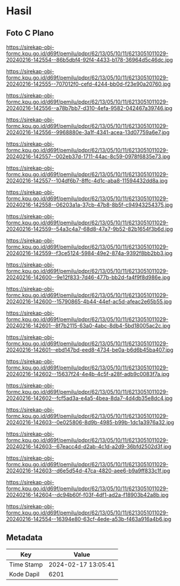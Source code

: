 # Hasil

## Foto C Plano

https://sirekap-obj-formc.kpu.go.id/d69f/pemilu/pdpr/62/13/05/10/11/6213051011029-20240216-142554--86b5dbf4-92f4-4433-b178-36964d5c46dc.jpg

https://sirekap-obj-formc.kpu.go.id/d69f/pemilu/pdpr/62/13/05/10/11/6213051011029-20240216-142555--707012f0-cefd-4244-bb0d-f23e90a20760.jpg

https://sirekap-obj-formc.kpu.go.id/d69f/pemilu/pdpr/62/13/05/10/11/6213051011029-20240216-142556--a78b7bb7-d310-4efa-9582-042467a39746.jpg

https://sirekap-obj-formc.kpu.go.id/d69f/pemilu/pdpr/62/13/05/10/11/6213051011029-20240216-142556--9968880e-3a1f-4341-acea-13d07759a6e7.jpg

https://sirekap-obj-formc.kpu.go.id/d69f/pemilu/pdpr/62/13/05/10/11/6213051011029-20240216-142557--002eb37d-1711-44ac-8c59-0978f6835e73.jpg

https://sirekap-obj-formc.kpu.go.id/d69f/pemilu/pdpr/62/13/05/10/11/6213051011029-20240216-142557--104df6b7-8ffc-4d1c-aba8-11594432dd8a.jpg

https://sirekap-obj-formc.kpu.go.id/d69f/pemilu/pdpr/62/13/05/10/11/6213051011029-20240216-142558--06203a1a-37cb-47b8-8b5f-c94943254375.jpg

https://sirekap-obj-formc.kpu.go.id/d69f/pemilu/pdpr/62/13/05/10/11/6213051011029-20240216-142559--54a3c4a7-68d8-47a7-9b52-82b1654f3b6d.jpg

https://sirekap-obj-formc.kpu.go.id/d69f/pemilu/pdpr/62/13/05/10/11/6213051011029-20240216-142559--f3ce5124-5984-49e2-874a-9392f8bb2bb3.jpg

https://sirekap-obj-formc.kpu.go.id/d69f/pemilu/pdpr/62/13/05/10/11/6213051011029-20240216-142600--9e12f833-7d46-477b-bb2d-fa4f9f8d986e.jpg

https://sirekap-obj-formc.kpu.go.id/d69f/pemilu/pdpr/62/13/05/10/11/6213051011029-20240216-142600--15790865-4b44-44ef-ac5d-afeac2e65b55.jpg

https://sirekap-obj-formc.kpu.go.id/d69f/pemilu/pdpr/62/13/05/10/11/6213051011029-20240216-142601--8f7b2115-63a0-4abc-8db4-5bd18005ac2c.jpg

https://sirekap-obj-formc.kpu.go.id/d69f/pemilu/pdpr/62/13/05/10/11/6213051011029-20240216-142601--ebd147bd-eed8-4734-be0a-b6d6b45ba407.jpg

https://sirekap-obj-formc.kpu.go.id/d69f/pemilu/pdpr/62/13/05/10/11/6213051011029-20240216-142602--15637f24-4e4b-4c5f-a28f-adb9c0083f7a.jpg

https://sirekap-obj-formc.kpu.go.id/d69f/pemilu/pdpr/62/13/05/10/11/6213051011029-20240216-142602--fcf5ad3a-e4a5-4bea-8da7-4d4db35e8dc4.jpg

https://sirekap-obj-formc.kpu.go.id/d69f/pemilu/pdpr/62/13/05/10/11/6213051011029-20240216-142603--0e025806-8d9b-4985-b99b-1dc1a3976a32.jpg

https://sirekap-obj-formc.kpu.go.id/d69f/pemilu/pdpr/62/13/05/10/11/6213051011029-20240216-142603--67eacc4d-d2ab-4c1d-a2d9-36bfd2502d3f.jpg

https://sirekap-obj-formc.kpu.go.id/d69f/pemilu/pdpr/62/13/05/10/11/6213051011029-20240216-142603--d6e5d54d-47ca-4820-aee6-b9a9ff833c1f.jpg

https://sirekap-obj-formc.kpu.go.id/d69f/pemilu/pdpr/62/13/05/10/11/6213051011029-20240216-142604--dc94b60f-f03f-4df1-ad2a-f18903b42a8b.jpg

https://sirekap-obj-formc.kpu.go.id/d69f/pemilu/pdpr/62/13/05/10/11/6213051011029-20240216-142554--16394e80-63cf-4ede-a53b-f463a916a4b6.jpg


## Metadata

| Key        | Value               |
| ---------- | ------------------- |
| Time Stamp | 2024-02-17 13:05:41 |
| Kode Dapil | 6201                |



